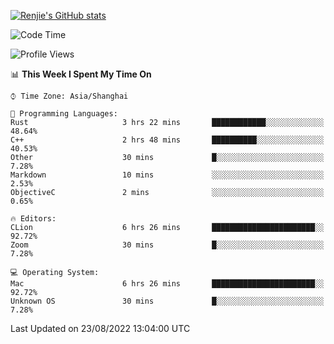 [![Renjie's GitHub stats](https://github-readme-stats.vercel.app/api?username=liurenjie1024&show_icons=true&theme=chartreuse-dark)](https://github.com/anuraghazra/github-readme-stats)

<!--START_SECTION:waka-->
![Code Time](http://img.shields.io/badge/Code%20Time-127%20hrs%2020%20mins-blue)

![Profile Views](http://img.shields.io/badge/Profile%20Views-18-blue)

📊 **This Week I Spent My Time On** 

```text
⌚︎ Time Zone: Asia/Shanghai

💬 Programming Languages: 
Rust                     3 hrs 22 mins       ████████████░░░░░░░░░░░░░   48.64% 
C++                      2 hrs 48 mins       ██████████░░░░░░░░░░░░░░░   40.53% 
Other                    30 mins             █░░░░░░░░░░░░░░░░░░░░░░░░   7.28% 
Markdown                 10 mins             ░░░░░░░░░░░░░░░░░░░░░░░░░   2.53% 
ObjectiveC               2 mins              ░░░░░░░░░░░░░░░░░░░░░░░░░   0.65%

🔥 Editors: 
CLion                    6 hrs 26 mins       ███████████████████████░░   92.72% 
Zoom                     30 mins             █░░░░░░░░░░░░░░░░░░░░░░░░   7.28%

💻 Operating System: 
Mac                      6 hrs 26 mins       ███████████████████████░░   92.72% 
Unknown OS               30 mins             █░░░░░░░░░░░░░░░░░░░░░░░░   7.28%

```


 Last Updated on 23/08/2022 13:04:00 UTC
<!--END_SECTION:waka-->

